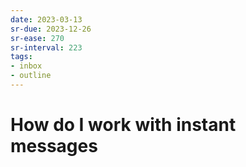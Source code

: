 ```yaml
---
date: 2023-03-13
sr-due: 2023-12-26
sr-ease: 270
sr-interval: 223
tags:
- inbox
- outline
---
```


# How do I work with instant messages
